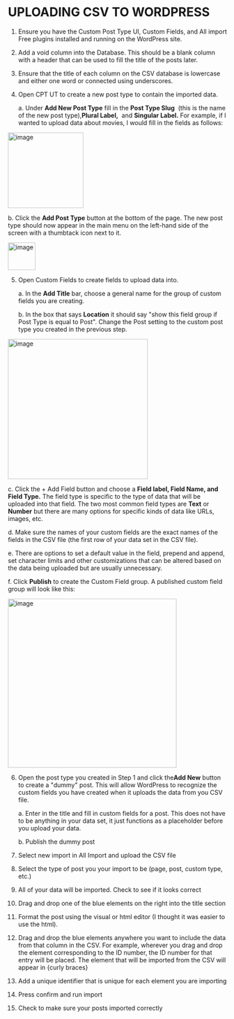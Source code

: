 # UPLOADING CSV TO WORDPRESS #

1.  Ensure you have the Custom Post Type UI, Custom Fields, and All
     import Free plugins installed and running on the WordPress site.

2.  Add a void column into the Database. This should be a blank column
     with a header that can be used to fill the title of the posts
     later.

3.  Ensure that the title of each column on the CSV database is
     lowercase and either one word or connected using underscores.

4.  Open CPT UT to create a new post type to contain the imported data.

    a.  Under ​**Add New Post Type**​ fill in the ​**Post Type Slug**
         ​ (this is the name of the new post type), ​**Plural Label,**
         ​ and ​**Singular Label.** ​For example, if I wanted to upload
         data about movies, I would fill in the fields as follows:

<img width="173" alt="image" src="https://user-images.githubusercontent.com/89610126/161863501-f2b0daa9-0be3-49d0-bfbc-c921683fa337.png">

b.  Click the ​**Add Post Type** ​button at the bottom of the page. The
     new post type should now appear in the main menu on the left-hand
     side of the screen with a thumbtack icon next to it.

<img width="63" alt="image" src="https://user-images.githubusercontent.com/89610126/161863583-0d4d0194-7948-45b1-8231-f044946e3c50.png">

5.  Open Custom Fields to create fields to upload data into.

    a.  In the ​**Add Title** ​bar, choose a general name for the group
         of custom fields you are creating.

    b.  In the box that says ​**Location**​ it should say "show this
         field group if Post Type is equal to Post". Change the Post
         setting to the custom post type you created in the previous
         step.

<img width="321" alt="image" src="https://user-images.githubusercontent.com/89610126/161863610-b0fd46f9-913f-4374-9929-a94050058b97.png">

c.  Click the ​+ Add Field ​button and choose a ​**Field label,
     Field Name, and Field Type.** ​The field type is specific to the
     type of data that will be uploaded into that field. The two most
     common field types are ​**Text** ​or ​**Number** ​but there are
     many options for specific kinds of data like URLs, images, etc.

d.  Make sure the names of your custom fields are the exact names of the
     fields in the CSV file (the first row of your data set in the CSV
     file).

e.  There are options to set a default value in the field, prepend and
     append, set character limits and other customizations that can be
     altered based on the data being uploaded but are usually
     unnecessary.

f.  Click ​**Publish** ​to create the Custom Field group. A published
     custom field group will look like this:

<img width="387" alt="image" src="https://user-images.githubusercontent.com/89610126/161863635-e040ed6f-9041-40ff-8b3b-55fbcc579021.png">

6.  Open the post type you created in Step 1 and click the ​**Add
     New**​ button to create a "dummy" post. This will allow WordPress
     to recognize the custom fields you have created when it uploads
     the data from you CSV file.

    a.  Enter in the title and fill in custom fields for a post. This
         does not have to be anything in your data set, it just
         functions as a placeholder before you upload your data.

  
    b.  Publish the dummy post


7.  Select new import in All Import and upload the CSV file

8.  Select the type of post you your import to be (page, post, custom
     type, etc.)

9.  All of your data will be imported. Check to see if it looks correct

10. Drag and drop one of the blue elements on the right into the title
     section

11. Format the post using the visual or html editor (I thought it was
     easier to use the html).

12. Drag and drop the blue elements anywhere you want to include the
     data from that column in the CSV. For example, wherever you drag
     and drop the element corresponding to the ID number, the ID number
    for that entry will be placed. The element that will be imported
     from the CSV will appear in {curly braces}

13. Add a unique identifier that is unique for each element you are
     importing

14. Press confirm and run import

15. Check to make sure your posts imported correctly
